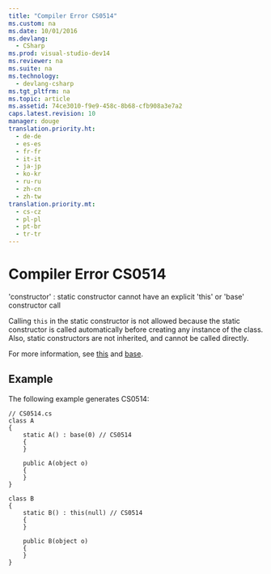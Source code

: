 ```yaml
---
title: "Compiler Error CS0514"
ms.custom: na
ms.date: 10/01/2016
ms.devlang: 
  - CSharp
ms.prod: visual-studio-dev14
ms.reviewer: na
ms.suite: na
ms.technology: 
  - devlang-csharp
ms.tgt_pltfrm: na
ms.topic: article
ms.assetid: 74ce3010-f9e9-458c-8b68-cfb908a3e7a2
caps.latest.revision: 10
manager: douge
translation.priority.ht: 
  - de-de
  - es-es
  - fr-fr
  - it-it
  - ja-jp
  - ko-kr
  - ru-ru
  - zh-cn
  - zh-tw
translation.priority.mt: 
  - cs-cz
  - pl-pl
  - pt-br
  - tr-tr
---
```

# Compiler Error CS0514
'constructor' : static constructor cannot have an explicit 'this' or 'base' constructor call  
  
 Calling `this` in the static constructor is not allowed because the static constructor is called automatically before creating any instance of the class. Also, static constructors are not inherited, and cannot be called directly.  
  
 For more information, see [this](../Topic/this%20\(C%23%20Reference\).md) and [base](../Topic/base%20\(C%23%20Reference\).md).  
  
## Example  
 The following example generates CS0514:  
  
```  
// CS0514.cs  
class A  
{  
    static A() : base(0) // CS0514  
    {  
    }  
  
    public A(object o)  
    {  
    }  
}  
  
class B  
{  
    static B() : this(null) // CS0514  
    {  
    }  
  
    public B(object o)  
    {  
    }  
}  
```